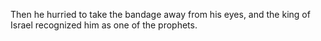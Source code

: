 Then he hurried to take the bandage away from his eyes, and the king of Israel recognized him as one of the prophets.
